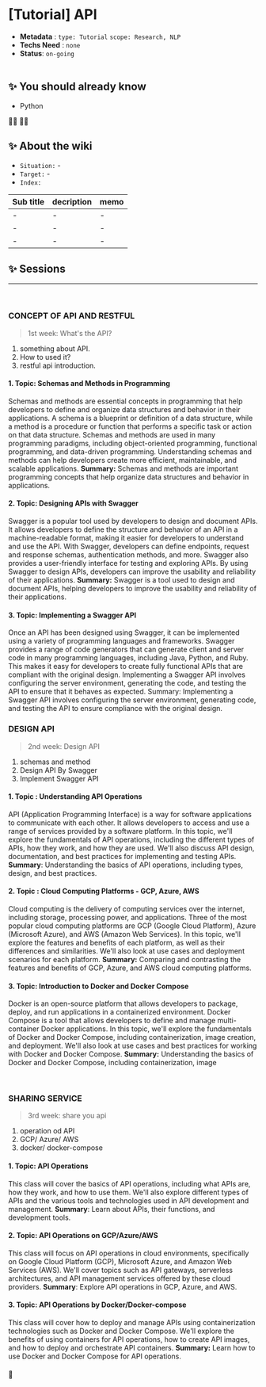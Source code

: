 # [Tutorial] API

- **Metadata** : `type: Tutorial` `scope: Research, NLP` 
- **Techs Need** : `none`
- **Status**: `on-going`
<br/><br/>

## ✨ You should already know
- Python 

👩‍💻 👨‍💻

## ✨ About the wiki
- `Situation:` -
- `Target:` -
- `Index:`

| Sub title | decription | memo |
| ------ | ------ | ------ |
| - | - | - |
| - | - | - |
| - | - | - |






## ✨ Sessions

---
<br>

### **CONCEPT OF API AND RESTFUL**
> 1st week: What's the API?
1. something about API.
2. How to used it?
3. restful api introduction.

#### 1. Topic: Schemas and Methods in Programming

Schemas and methods are essential concepts in programming that help developers to define and organize data structures and behavior in their applications. A schema is a blueprint or definition of a data structure, while a method is a procedure or function that performs a specific task or action on that data structure. Schemas and methods are used in many programming paradigms, including object-oriented programming, functional programming, and data-driven programming. Understanding schemas and methods can help developers create more efficient, maintainable, and scalable applications.
**Summary:** Schemas and methods are important programming concepts that help organize data structures and behavior in applications.


#### 2. Topic: Designing APIs with Swagger

Swagger is a popular tool used by developers to design and document APIs. It allows developers to define the structure and behavior of an API in a machine-readable format, making it easier for developers to understand and use the API. With Swagger, developers can define endpoints, request and response schemas, authentication methods, and more. Swagger also provides a user-friendly interface for testing and exploring APIs. By using Swagger to design APIs, developers can improve the usability and reliability of their applications.
**Summary:** Swagger is a tool used to design and document APIs, helping developers to improve the usability and reliability of their applications.



#### 3. Topic: Implementing a Swagger API

Once an API has been designed using Swagger, it can be implemented using a variety of programming languages and frameworks. Swagger provides a range of code generators that can generate client and server code in many programming languages, including Java, Python, and Ruby. This makes it easy for developers to create fully functional APIs that are compliant with the original design. Implementing a Swagger API involves configuring the server environment, generating the code, and testing the API to ensure that it behaves as expected.
Summary: Implementing a Swagger API involves configuring the server environment, generating code, and testing the API to ensure compliance with the original design.


### **DESIGN API**
> 2nd week: Design API 
1. schemas and method
2. Design API By Swagger
3. Implement Swagger API

#### 1. Topic : Understanding API Operations

API (Application Programming Interface) is a way for software applications to communicate with each other. It allows developers to access and use a range of services provided by a software platform. In this topic, we'll explore the fundamentals of API operations, including the different types of APIs, how they work, and how they are used. We'll also discuss API design, documentation, and best practices for implementing and testing APIs.
**Summary**: Understanding the basics of API operations, including types, design, and best practices.

#### 2. Topic : Cloud Computing Platforms - GCP, Azure, AWS
Cloud computing is the delivery of computing services over the internet, including storage, processing power, and applications. Three of the most popular cloud computing platforms are GCP (Google Cloud Platform), Azure (Microsoft Azure), and AWS (Amazon Web Services). In this topic, we'll explore the features and benefits of each platform, as well as their differences and similarities. We'll also look at use cases and deployment scenarios for each platform.
**Summary:** Comparing and contrasting the features and benefits of GCP, Azure, and AWS cloud computing platforms.

#### 3. Topic: Introduction to Docker and Docker Compose

Docker is an open-source platform that allows developers to package, deploy, and run applications in a containerized environment. Docker Compose is a tool that allows developers to define and manage multi-container Docker applications. In this topic, we'll explore the fundamentals of Docker and Docker Compose, including containerization, image creation, and deployment. We'll also look at use cases and best practices for working with Docker and Docker Compose.
**Summary:** Understanding the basics of Docker and Docker Compose, including containerization, image
 

<br>


### **SHARING SERVICE**
> 3rd week: share you api
1. operation od API
2. GCP/ Azure/ AWS
3. docker/ docker-compose

#### 1. Topic: API Operations

This class will cover the basics of API operations, including what APIs are, how they work, and how to use them. We'll also explore different types of APIs and the various tools and technologies used in API development and management.
**Summary**: Learn about APIs, their functions, and development tools.


#### 2. Topic: API Operations on GCP/Azure/AWS

This class will focus on API operations in cloud environments, specifically on Google Cloud Platform (GCP), Microsoft Azure, and Amazon Web Services (AWS). We'll cover topics such as API gateways, serverless architectures, and API management services offered by these cloud providers.
**Summary**: Explore API operations in GCP, Azure, and AWS.



#### 3. Topic: API Operations by Docker/Docker-compose

This class will cover how to deploy and manage APIs using containerization technologies such as Docker and Docker Compose. We'll explore the benefits of using containers for API operations, how to create API images, and how to deploy and orchestrate API containers.
**Summary:** Learn how to use Docker and Docker Compose for API operations.



####  📝 

<br>
